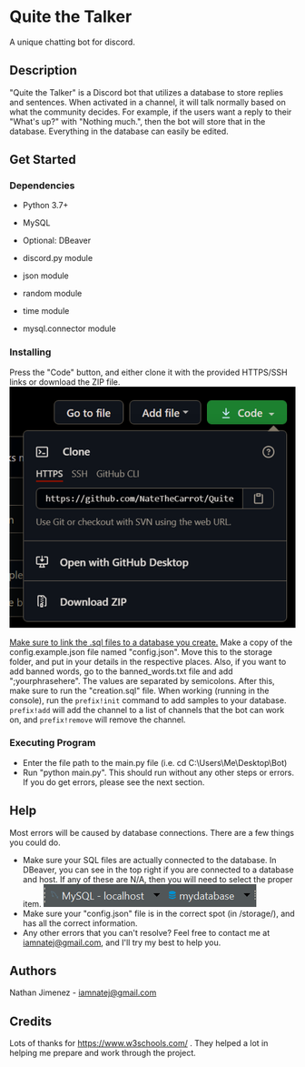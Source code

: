 # Quite the Talker

A unique chatting bot for discord.

## Description

"Quite the Talker" is a Discord bot that utilizes a database to store replies and sentences. When activated in a channel, it will talk normally based on what the community decides. For example, if the users want a reply to their "What's up?" with "Nothing much.", then the bot will store that in the database. Everything in the database can easily be edited.

## Get Started

### Dependencies

* Python 3.7+
* MySQL
* Optional: DBeaver

* discord.py module
* json module
* random module
* time module
* mysql.connector module

### Installing

Press the "Code" button, and either clone it with the provided HTTPS/SSH links or download the ZIP file.
![Code Image](storage\images\code_image.png)

[Make sure to link the .sql files to a database you create.](https://www.youtube.com/watch?v=C9AGrSJ6ZB0)
Make a copy of the config.example.json file named "config.json". Move this to the storage folder, and put in your details in the respective places. Also, if you want to add banned words, go to the banned_words.txt file and add ";yourphrasehere". The values are separated by semicolons. After this, make sure to run the "creation.sql" file. When working (running in the console), run the `prefix!init` command to add samples to your database. `prefix!add` will add the channel to a list of channels that the bot can work on, and `prefix!remove` will remove the channel.

### Executing Program

* Enter the file path to the main.py file (i.e. cd C:\Users\Me\Desktop\Bot\)
* Run "python main.py". This should run without any other steps or errors. If you do get errors, please see the next section.

## Help

Most errors will be caused by database connections. There are a few things you could do.

* Make sure your SQL files are actually connected to the database. In DBeaver, you can see in the top right if you are connected to a database and host. If any of these are N/A, then you will need to select the proper item.
![DBeaver Connections](storage\images\dbeaver_image.png)
* Make sure your "config.json" file is in the correct spot (in /storage/), and has all the correct information.
* Any other errors that you can't resolve? Feel free to contact me at iamnatej@gmail.com, and I'll try my best to help you.

## Authors

Nathan Jimenez - iamnatej@gmail.com

## Credits

Lots of thanks for https://www.w3schools.com/ . They helped a lot in helping me prepare and work through the project.